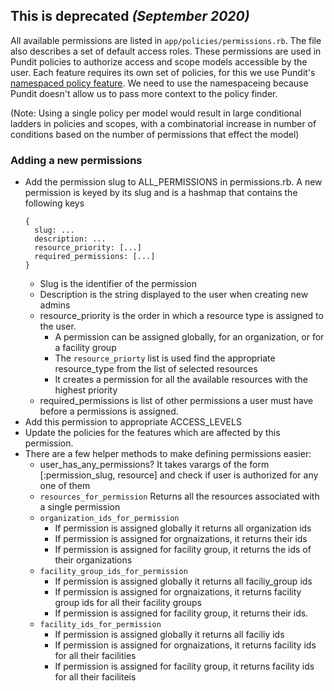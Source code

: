 ## This is deprecated _(September 2020)_

All available permissions are listed in `app/policies/permissions.rb`. The file also describes a set of default access
roles. These permissions are used in Pundit policies to authorize access and scope models accessible by the user. Each
feature requires its own set of policies, for this we use Pundit's [namespaced policy
feature](https://github.com/varvet/pundit#policy-namespacing). We need to use the namespaceing because Pundit doesn't
allow us to pass more context to the policy finder.

(Note: Using a single policy per model would result in large conditional ladders in policies and
scopes, with a combinatorial increase in number of conditions based on the number of permissions
that effect the model)

### Adding a new permissions
- Add the permission slug to ALL_PERMISSIONS in permissions.rb. A new permission is keyed by its slug
  and is a hashmap that contains the following keys
    ```
    {
      slug: ...
      description: ...
      resource_priority: [...]
      required_permissions: [...]
    }
    ```
    - Slug is the identifier of the permission
    - Description is the string displayed to the user when creating new admins
    - resource_priority is the order in which a resource type is assigned to the user.
        - A permission can be assigned globally, for an organization, or for a facility group
        - The `resource_priorty` list is used find the appropriate resource_type from the list of selected resources
        - It creates a permission for all the available resources with the highest priority
    - required_permissions is list of other permissions a user must have before a permissions is assigned.
- Add this permission to appropriate ACCESS_LEVELS
- Update the policies for the features which are affected by this permission.
- There are a few helper methods to make defining permissions easier:
    - user_has_any_permissions?
        It takes varargs of the form [:permission_slug, resource] and check if user is authorized for any one of them
    - `resources_for_permission`
        Returns all the resources associated with a single permission
    - `organization_ids_for_permission`
        - If permission is assigned globally it returns all organization ids
        - If permission is assigned for orgnaizations, it returns their ids
        - If permission is assigned for facility group, it returns the ids of their organizations
    - `facility_group_ids_for_permission`
        - If permission is assigned globally it returns all faciliy_group ids
        - If permission is assigned for orgnaizations, it returns facility group ids for all their facility groups
        - If permission is assigned for facility group, it returns their ids.
    - `facility_ids_for_permission`
        - If permission is assigned globally it returns all faciliy ids
        - If permission is assigned for orgnaizations, it returns facility ids for all their facilities
        - If permission is assigned for facility group, it returns facility ids for all their faciliteis
